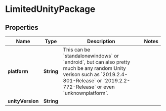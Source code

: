 

# LimitedUnityPackage



## Properties

| Name | Type | Description | Notes |
|------------ | ------------- | ------------- | -------------|
|**platform** | **String** | This can be &#x60;standalonewindows&#x60; or &#x60;android&#x60;, but can also pretty much be any random Unity verison such as &#x60;2019.2.4-801-Release&#x60; or &#x60;2019.2.2-772-Release&#x60; or even &#x60;unknownplatform&#x60;. |  |
|**unityVersion** | **String** |  |  |



